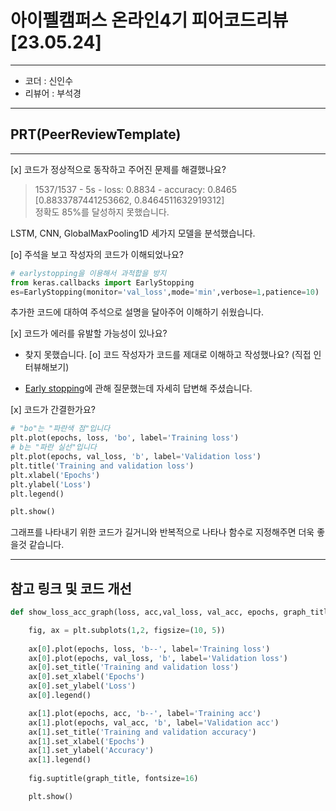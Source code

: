 # 아이펠캠퍼스 온라인4기 피어코드리뷰[23.05.24]
---
- 코더 : 신인수
- 리뷰어 : 부석경
---
## PRT(PeerReviewTemplate)
---
[x] 코드가 정상적으로 동작하고 주어진 문제를 해결했나요?  
> 1537/1537 - 5s - loss: 0.8834 - accuracy: 0.8465   
> [0.8833787441253662, 0.8464511632919312]   
정확도 85%를 달성하지 못했습니다.

LSTM, CNN, GlobalMaxPooling1D 세가지 모델을 분석했습니다.

[o] 주석을 보고 작성자의 코드가 이해되었나요?  
```python
# earlystopping을 이용해서 과적합을 방지
from keras.callbacks import EarlyStopping
es=EarlyStopping(monitor='val_loss',mode='min',verbose=1,patience=10)
```
추가한 코드에 대하여 주석으로 설명을 달아주어 이해하기 쉬웠습니다.

[x] 코드가 에러를 유발할 가능성이 있나요?  
* 찾지 못했습니다. 
[o] 코드 작성자가 코드를 제대로 이해하고 작성했나요? (직접 인터뷰해보기)  

* [Early stopping](https://keras.io/api/callbacks/early_stopping/)에 관해 질문했는데 자세히 답변해 주셨습니다.
  
[x] 코드가 간결한가요?  
```python
# "bo"는 "파란색 점"입니다
plt.plot(epochs, loss, 'bo', label='Training loss')
# b는 "파란 실선"입니다
plt.plot(epochs, val_loss, 'b', label='Validation loss')
plt.title('Training and validation loss')
plt.xlabel('Epochs')
plt.ylabel('Loss')
plt.legend()

plt.show()
```
그래프를 나타내기 위한 코드가 길거니와 반복적으로 나타나 함수로 지정해주면 더욱 좋을것 같습니다.

---
## 참고 링크 및 코드 개선  
```python
def show_loss_acc_graph(loss, acc,val_loss, val_acc, epochs, graph_title='Loss and Accuracy'):

    fig, ax = plt.subplots(1,2, figsize=(10, 5))
    
    ax[0].plot(epochs, loss, 'b--', label='Training loss')
    ax[0].plot(epochs, val_loss, 'b', label='Validation loss')
    ax[0].set_title('Training and validation loss')
    ax[0].set_xlabel('Epochs')
    ax[0].set_ylabel('Loss')
    ax[0].legend()

    ax[1].plot(epochs, acc, 'b--', label='Training acc')
    ax[1].plot(epochs, val_acc, 'b', label='Validation acc')
    ax[1].set_title('Training and validation accuracy')
    ax[1].set_xlabel('Epochs')
    ax[1].set_ylabel('Accuracy')
    ax[1].legend()
    
    fig.suptitle(graph_title, fontsize=16)

    plt.show()
```
